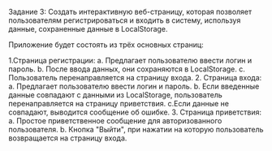 Задание 3:
Создать интерактивную веб-страницу, которая позволяет пользователям
регистрироваться и входить в систему, используя данные, сохраненные данные
в LocalStorage.

Приложение будет состоять из трёх основных страниц:

1.Страница регистрации:
a. Предлагает пользователю ввести логин и пароль.
b. После ввода данных, они сохраняются в LocalStorage.
c. Пользователь перенаправляется на страницу входа. 2. Страница входа:
a. Предлагает пользователю ввести логин и пароль.
b. Если введенные данные совпадают с данными из LocalStorage, пользователь
перенаправляется на страницу приветствия.
c.Если данные не совпадают, выводится сообщение об ошибке. 3. Страница приветствия:
a. Простое приветственное сообщение для авторизованного пользователя.
b. Кнопка "Выйти", при нажатии на которую пользователь возвращается на
страницу входа.
